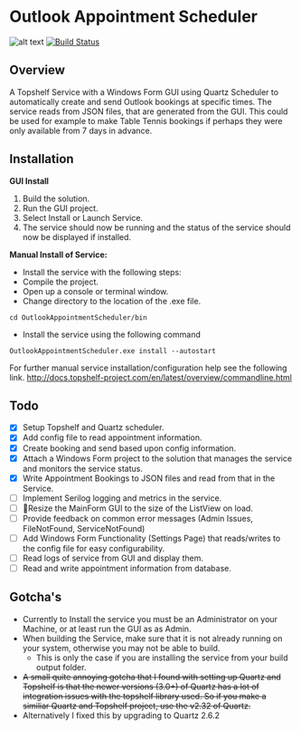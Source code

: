 ﻿# Outlook Appointment Scheduler 
![alt text](https://github.com/danmastrow/OutlookAppointmentScheduler/raw/master/OutlookAppointmentSchedulerGUI/img/bookingIcon.png "Logo")
[![Build Status](https://travis-ci.org/danmastrow/OutlookAppointmentScheduler.svg?branch=master)](https://travis-ci.org/danmastrow/OutlookAppointmentScheduler)
## Overview
A Topshelf Service with a Windows Form GUI using Quartz Scheduler to automatically create and send Outlook bookings at specific times.
The service reads from JSON files, that are generated from the GUI.
This could be used for example to make Table Tennis bookings if perhaps they were only available from 7 days in advance.

## Installation
**GUI Install**
1. Build the solution.
2. Run the GUI project.
3. Select Install or Launch Service.
4. The service should now be running and the status of the service should now be displayed if installed.

**Manual Install of Service:**
- Install the service with the following steps:
- Compile the project.
- Open up a console or terminal window.
- Change directory to the location of the .exe file.
````
cd OutlookAppointmentScheduler/bin
````

- Install the service using the following command
````
OutlookAppointmentScheduler.exe install --autostart
````
For further manual service installation/configuration help see the following link.
http://docs.topshelf-project.com/en/latest/overview/commandline.html

## Todo
- [x] Setup Topshelf and Quartz scheduler.
- [x] Add config file to read appointment information.
- [x] Create booking and send based upon config information.
- [x] Attach a Windows Form project to the solution that manages the service and monitors the service status.
- [x] Write Appointment Bookings to JSON files and read from that in the Service.
- [ ] Implement Serilog logging and metrics in the service.
- [ ] 🔴Resize the MainForm GUI to the size of the ListView on load.
- [ ] Provide feedback on common error messages (Admin Issues, FileNotFound, ServiceNotFound)
- [ ] Add Windows Form Functionality (Settings Page) that reads/writes to the config file for easy configurability.
- [ ] Read logs of service from GUI and display them.
- [ ] Read and write appointment information from database.

## Gotcha's
- Currently to Install the service you must be an Administrator on your Machine, or at least run the GUI as as Admin.
- When building the Service, make sure that it is not already running on your system, otherwise you may not be able to build.
  - This is only the case if you are installing the service from your build output folder.
- ~~A small quite annoying gotcha that I found with setting up Quartz and Topshelf is that the newer versions (3.0+) of Quartz has a lot of integration issues with the topshelf library used. So if you make a similiar Quartz and Topshelf project, use the v2.32 of Quartz.~~
- Alternatively I fixed this by upgrading to Quartz 2.6.2
